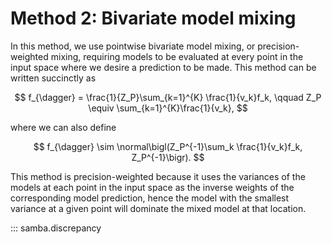 # Method 2: Bivariate model mixing

In this method, we use pointwise bivariate model mixing, or precision-weighted mixing, requiring models to be evaluated at every point in the input space
where we desire a prediction to be made. This method can be written succinctly as

$$
f_{\dagger} = \frac{1}{Z_P}\sum_{k=1}^{K} \frac{1}{v_k}f_k,
   \qquad Z_P \equiv \sum_{k=1}^{K}\frac{1}{v_k},
$$

where we can also define

$$
f_{\dagger} \sim \normal\bigl(Z_P^{-1}\sum_k \frac{1}{v_k}f_k, Z_P^{-1}\bigr).
$$

This method is precision-weighted because it uses the variances of the models at each point in the input space as the inverse weights of the corresponding model prediction, hence the model with the smallest variance at a given point will dominate the mixed model at that location.

::: samba.discrepancy
